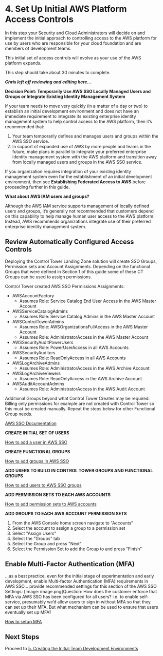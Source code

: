 # 4. Set Up Initial AWS Platform Access Controls

In this step your Security and Cloud Administrators will decide on and implement the initial approach to controlling access to the AWS platform for use by users who are responsible for your cloud foundation and are members of development teams.

This initial set of access controls will evolve as your use of the AWS platform expands.

This step should take about 30 minutes to complete.

***Chris left off reviewing and editing here...***

**Decision Point: Temporarily Use AWS SSO Locally Managed Users and Groups or Integrate Existing Identity Management System**

If your team needs to move very quickly (in a matter of a day or two) to establish an initial development environment and does not have an immediate requirement to integrate its existing enterprise identity management system to help control access to the AWS platform, then it’s recommended that:

1. Your team temporarily defines and manages users and groups within the AWS SSO service.
2. In support of expanded use of AWS by more people and teams in the future, make plans in parallel to integrate your preferred enterprise identity management system with the AWS platform and transition away from locally managed users and groups in the AWS SSO service.

If you organization requires integration of your existing identity management system even for the establishment of an initial development environment, then see **Establishing Federated Access to AWS** before proceeding further in this guide.

**What about AWS IAM users and groups?**

Although the AWS IAM service supports management of locally defined users and groups, it’s generally not recommended that customers depend on this capability to help manage human user access to the AWS platform. Instead, AWS recommends organizations integrate use of their preferred enterprise identity management system.

## Review Automatically Configured Access Controls

Deploying the Control Tower Landing Zone solution will create SSO Groups, Permission sets and Account Assignments.  Depending on the functional Groups that were defined in Section 1 of this guide some of these CT Groups can be used to assign permissions.

Control Tower created AWS SSO Permissions Assignments:

* AWSAccountFactory
    * Assumes Role: Service Catalog End User Access in the AWS Master Account
* AWSServiceCatalogAdmins
    * Assumes Role: Service Catalog Admins in the AWS Master Account
* AWSControlTowerAdmins
    * Assumes Role: AWSOrganizationsFullAccess in the AWS Master Account
    * Assumes Role: AdministratorAccess in the AWS Master Account
* AWSSecurityAuditPowerUsers
    * Assumes Role: PowerUserAccess in all AWS Accounts
* AWSSecurityAuditors
    * Assumes Role: ReadOnlyAccess in all AWS Accounts
* AWSLogArchiveAdmins
    * Assumes Role: AdministratorAccess in the AWS Archive Account
* AWSLogArchiveViewers
    * Assumes Role: ReadOnlyAccess in the AWS Archive Account
* AWSAuditAccountAdmins
    * Assumes Role: AdministratorAccess in the AWS Audit Account

Additional Groups beyond what Control Tower Creates may be required.  Billing only permissions for example are not created with Control Tower so this must be created manually.  Repeat the steps below for other Functional Group needs.

[AWS SSO Documentation](https://docs.aws.amazon.com/singlesignon/index.html)

**CREATE INITIAL SET OF USERS**

[How to add a user in AWS SSO](https://docs.aws.amazon.com/singlesignon/latest/userguide/addusers.html)

**CREATE FUNCTIONAL GROUPS**

[How to add groups in AWS SSO](https://docs.aws.amazon.com/singlesignon/latest/userguide/addgroups.html)

**ADD USERS TO BUILD IN CONTROL TOWER GROUPS AND FUNCTIONAL GROUPS**

[How to add users to AWS SSO groups](https://docs.aws.amazon.com/singlesignon/latest/userguide/adduserstogroups.html)

**ADD PERMISSION SETS TO EACH AWS ACCOUNTS**

[How to add permission sets to AWS accounts](https://docs.aws.amazon.com/singlesignon/latest/userguide/howtocreatepermissionset.html)

**ADD GROUPS TO EACH AWS ACCOUNT PERMISSION SETS**

1. From the AWS Console home screen navigate to "Accounts"
2. Select the account to assign a group to a permission set
3. Select "Assign Users"
4. Select the "Groups" tab
5. Select the Group and press "Next"
6. Select the Permission Set to add the Group to and press "Finish"

## Enable Multi-Factor Authentication (MFA)

...as a best practice, even for the initial stage of experimentation and early development, enable Multi-factor Authentication (MFA) requirements in AWS SSO... provide recommended settings for this section of the AWS SSO Settings:
[Image: image.png]Question: How does the customer enforce that MFA via AWS SSO has been configured for all users? i.e. to enable self-service, presumably we’d allow users to sign in without MFA so that they can set up their MFA. But what mechanism can be used to ensure that users eventually set up MFA?

[How to setup MFA](https://docs.aws.amazon.com/singlesignon/latest/userguide//enable-mfa.html)

## Next Steps

Proceed to [5. Creating the Initial Team Development Environments](2-5-create-team-dev-environments.md)
